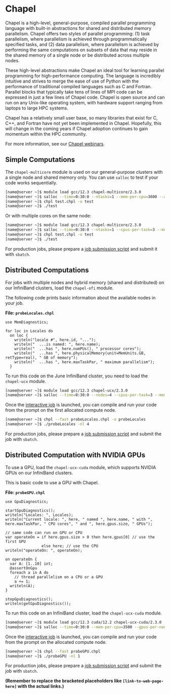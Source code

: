 # Chapel

Chapel is a high-level, general-purpose, compiled parallel programming language with built-in abstractions for shared and distributed memory parallelism. Chapel offers two styles of parallel programming: (1) task parallelism, where parallelism is achieved through programmatically specified tasks, and (2) data parallelism, where parallelism is achieved by performing the same computations on subsets of data that may reside in the shared memory of a single node or be distributed across multiple nodes.

These high-level abstractions make Chapel an ideal tool for learning parallel programming for high-performance computing.  The language is incredibly intuitive and strives to merge the ease of use of Python with the performance of traditional compiled languages such as C and Fortran. Parallel blocks that typically take tens of lines of MPI code can be expressed in just a few lines of Chapel code. Chapel is open source and can run on any Unix-like operating system, with hardware support ranging from laptops to large HPC systems.

Chapel has a relatively small user base, so many libraries that exist for C, C++, and Fortran have not yet been implemented in Chapel. Hopefully, this will change in the coming years if Chapel adoption continues to gain momentum within the HPC community.

For more information, see our [Chapel webinars](link-to-web-page-here).


## Simple Computations

The `chapel-multicore` module is used on our general-purpose clusters with a single node and shared memory only. You can use `salloc` to test if your code works sequentially.

```bash
[name@server ~]$ module load gcc/12.3 chapel-multicore/2.3.0
[name@server ~]$ salloc --time=0:30:0 --ntasks=1 --mem-per-cpu=3600 --account=def-someprof
[name@server ~]$ chpl test.chpl -o test
[name@server ~]$ ./test
```

Or with multiple cores on the same node:

```bash
[name@server ~]$ module load gcc/12.3 chapel-multicore/2.3.0
[name@server ~]$ salloc --time=0:30:0 --ntasks=1 --cpus-per-task=3 --mem-per-cpu=3600 --account=def-someprof
[name@server ~]$ chpl test.chpl -o test
[name@server ~]$ ./test
```

For production jobs, please prepare a [job submission script](link-to-job-submission-script-here) and submit it with `sbatch`.


## Distributed Computations

For jobs with multiple nodes and hybrid memory (shared and distributed) on our InfiniBand clusters, load the `chapel-ofi` module.

The following code prints basic information about the available nodes in your job.

**File: `probeLocales.chpl`**

```chapel
use MemDiagnostics;

for loc in Locales do
  on loc {
    writeln("locale #", here.id, "...");
    writeln("  ...is named: ", here.name);
    writeln("  ...has ", here.numPUs(), " processor cores");
    writeln("  ...has ", here.physicalMemory(unit=MemUnits.GB, retType=real), " GB of memory");
    writeln("  ...has ", here.maxTaskPar, " maximum parallelism");
  }
```

To run this code on the June InfiniBand cluster, you need to load the `chapel-ucx` module.

```bash
[name@server ~]$ module load gcc/12.3 chapel-ucx/2.3.0
[name@server ~]$ salloc --time=0:30:0 --nodes=4 --cpus-per-task=3 --mem-per-cpu=3500 --account=def-someprof
```

Once the [interactive job](link-to-interactive-job-page-here) is launched, you can compile and run your code from the prompt on the first allocated compute node.

```bash
[name@server ~]$ chpl --fast probeLocales.chpl -o probeLocales
[name@server ~]$ ./probeLocales -nl 4
```

For production jobs, please prepare a [job submission script](link-to-job-submission-script-here) and submit the job with `sbatch`.


## Distributed Computation with NVIDIA GPUs

To use a GPU, load the `chapel-ucx-cuda` module, which supports NVIDIA GPUs on our InfiniBand clusters.

This is basic code to use a GPU with Chapel.

**File: `probeGPU.chpl`**

```chapel
use GpuDiagnostics;

startGpuDiagnostics();
writeln("Locales: ", Locales);
writeln("Current locale: ", here, " named ", here.name, " with ", here.maxTaskPar, " CPU cores", " and ", here.gpus.size, " GPUs");

// same code can run on GPU or CPU
var operateOn = if here.gpus.size > 0 then here.gpus[0] // use the first GPU
                else here; // use the CPU
writeln("operateOn: ", operateOn);

on operateOn {
  var A: [1..10] int;
  @assertOnGpu
  foreach a in A do
    // thread parallelism on a CPU or a GPU
    a += 1;
  writeln(A);
}

stopGpuDiagnostics();
writeln(getGpuDiagnostics());
```

To run this code on an InfiniBand cluster, load the `chapel-ucx-cuda` module.

```bash
[name@server ~]$ module load gcc/12.3 cuda/12.2 chapel-ucx-cuda/2.3.0
[name@server ~]$ salloc --time=0:30:0 --mem-per-cpu=3500 --gpus-per-node=1 --account=def-someprof
```

Once the [interactive job](link-to-interactive-job-page-here) is launched, you can compile and run your code from the prompt on the allocated compute node.

```bash
[name@server ~]$ chpl --fast probeGPU.chpl
[name@server ~]$ ./probeGPU -nl 1
```

For production jobs, please prepare a [job submission script](link-to-job-submission-script-here) and submit the job with `sbatch`.


**(Remember to replace the bracketed placeholders like `[link-to-web-page-here]` with the actual links.)**
